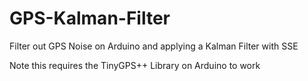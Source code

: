 # GPS-Kalman-Filter
Filter out GPS Noise on Arduino and applying a Kalman Filter with SSE

Note this requires the TinyGPS++ Library on Arduino to work
